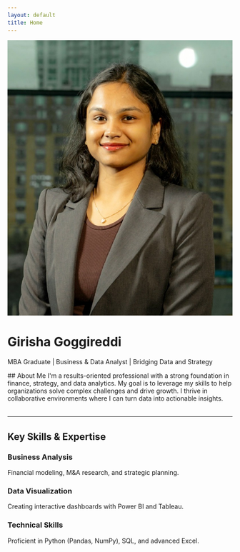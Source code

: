```yaml
---
layout: default
title: Home
---
```


<div class="home-hero">
  <img src="Picture.jpg" alt="Girisha Goggireddi" class="profile-pic">
  <h1>Girisha Goggireddi</h1>
  <p class="lead">MBA Graduate | Business & Data Analyst | Bridging Data and Strategy</p>
</div>

<div class="container">
  ## About Me
  I'm a results-oriented professional with a strong foundation in finance, strategy, and data analytics. My goal is to leverage my skills to help organizations solve complex challenges and drive growth. I thrive in collaborative environments where I can turn data into actionable insights.

  <hr style="margin: 2rem 0;">

  ## Key Skills & Expertise

  <div class="project-grid">
    <div class="project-card">
      <div class="card-content">
        <h3>Business Analysis</h3>
        <p>Financial modeling, M&A research, and strategic planning.</p>
      </div>
    </div>
    <div class="project-card">
      <div class="card-content">
        <h3>Data Visualization</h3>
        <p>Creating interactive dashboards with Power BI and Tableau.</p>
      </div>
    </div>
    <div class="project-card">
      <div class="card-content">
        <h3>Technical Skills</h3>
        <p>Proficient in Python (Pandas, NumPy), SQL, and advanced Excel.</p>
      </div>
    </div>
  </div>
</div>


